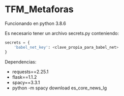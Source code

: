 # TFM_Metaforas
 
Funcionando en python 3.8.6

Es necesario tener un archivo secrets.py conteniendo:

```python
secrets = {
    'babel_net_key': <clave_propia_para_babel_net>
}
```

Dependencias:
- requests==2.25.1
- flask==1.1.2
- spacy==3.3.1
- python -m spacy download es_core_news_lg